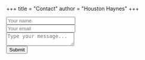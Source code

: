 +++
title = "Contact"
author = "Houston Haynes"
+++ 

  <div id="container" class="container ld ld-over ld-over-full-inverse">
    <div id="output"></div>
    <form id="submitMessage" method="post" style="visibility:visible;">
      <div class="form-group">
        <input type="text" id="name" class="form-control" placeholder="Your name" required>
      </div>
      <div class="form-group">
        <input type="email" id="email" class="form-control" placeholder="Your email" required>
      </div>
      <div class="form-group">
        <textarea id="message" class="form-control" placeholder="Type your message..." required></textarea>
      </div>
      <input type="submit" value="Submit">
    </form>
  </div>